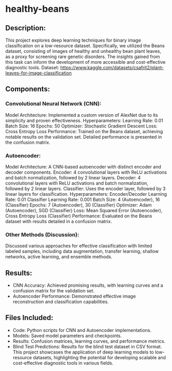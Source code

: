 # healthy-beans

## Description:
This project explores deep learning techniques for binary image classification on a low-resource dataset. Specifically, we utilized the Beans dataset, consisting of images of healthy and unhealthy bean plant leaves, as a proxy for screening rare genetic disorders. The insights gained from this task can inform the development of more accessible and cost-effective diagnostic tools. Dataset:  https://www.kaggle.com/datasets/csafrit2/plant-leaves-for-image-classification

## Components:

### Convolutional Neural Network (CNN):

Model Architecture: Implemented a custom version of AlexNet due to its simplicity and proven effectiveness.
Hyperparameters:
Learning Rate: 0.01
Batch Size: 16
Epochs: 50
Optimizer: Stochastic Gradient Descent
Loss: Cross Entropy Loss
Performance: Trained on the Beans dataset, achieving notable results on the validation set. Detailed performance is presented in the confusion matrix.
### Autoencoder:
Model Architecture: A CNN-based autoencoder with distinct encoder and decoder components.
Encoder: 4 convolutional layers with ReLU activations and batch normalization, followed by 2 linear layers.
Decoder: 4 convolutional layers with ReLU activations and batch normalization, followed by 2 linear layers.
Classifier: Uses the encoder layer, followed by 3 linear layers for classification.
Hyperparameters:
Encoder/Decoder Learning Rate: 0.01
Classifier Learning Rate: 0.001
Batch Size: 4 (Autoencoder), 16 (Classifier)
Epochs: 7 (Autoencoder), 30 (Classifier)
Optimizer: Adam (Autoencoder), SGD (Classifier)
Loss: Mean Squared Error (Autoencoder), Cross Entropy Loss (Classifier)
Performance: Evaluated on the Beans dataset with results detailed in a confusion matrix.
### Other Methods (Discussion):
Discussed various approaches for effective classification with limited labeled samples, including data augmentation, transfer learning, shallow networks, active learning, and ensemble methods.

## Results:

- CNN Accuracy: Achieved promising results, with learning curves and a confusion matrix for the validation set.
- Autoencoder Performance: Demonstrated effective image reconstruction and classification capabilities.

## Files Included:

- Code: Python scripts for CNN and Autoencoder implementations.
- Models: Saved model parameters and checkpoints.
- Results: Confusion matrices, learning curves, and performance metrics.
- Blind Test Predictions: Results for the blind test dataset in CSV format.
This project showcases the application of deep learning models to low-resource datasets, highlighting the potential for developing scalable and cost-effective diagnostic tools in various fields.
